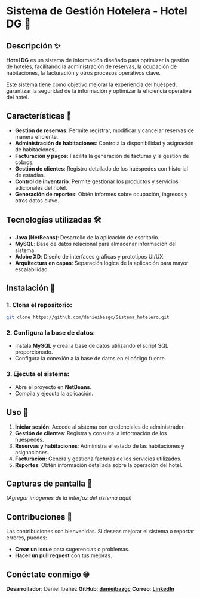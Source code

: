 # Sistema de Gestión Hotelera - Hotel DG 🏨

## Descripción ✨
**Hotel DG** es un sistema de información diseñado para optimizar la gestión de hoteles, facilitando la administración de reservas, la ocupación de habitaciones, la facturación y otros procesos operativos clave. 

Este sistema tiene como objetivo mejorar la experiencia del huésped, garantizar la seguridad de la información y optimizar la eficiencia operativa del hotel.

## Características 🚀
- **Gestión de reservas**: Permite registrar, modificar y cancelar reservas de manera eficiente.
- **Administración de habitaciones**: Controla la disponibilidad y asignación de habitaciones.
- **Facturación y pagos**: Facilita la generación de facturas y la gestión de cobros.
- **Gestión de clientes**: Registro detallado de los huéspedes con historial de estadías.
- **Control de inventario**: Permite gestionar los productos y servicios adicionales del hotel.
- **Generación de reportes**: Obtén informes sobre ocupación, ingresos y otros datos clave.

## Tecnologías utilizadas 🛠️
- **Java (NetBeans)**: Desarrollo de la aplicación de escritorio.
- **MySQL**: Base de datos relacional para almacenar información del sistema.
- **Adobe XD**: Diseño de interfaces gráficas y prototipos UI/UX.
- **Arquitectura en capas**: Separación lógica de la aplicación para mayor escalabilidad.

## Instalación 🔧
### 1. Clona el repositorio:
```bash
git clone https://github.com/danieibazgc/Sistema_hotelero.git
```

### 2. Configura la base de datos:
- Instala **MySQL** y crea la base de datos utilizando el script SQL proporcionado.
- Configura la conexión a la base de datos en el código fuente.

### 3. Ejecuta el sistema:
- Abre el proyecto en **NetBeans**.
- Compila y ejecuta la aplicación.

## Uso 📝
1. **Iniciar sesión**: Accede al sistema con credenciales de administrador.
2. **Gestión de clientes**: Registra y consulta la información de los huéspedes.
3. **Reservas y habitaciones**: Administra el estado de las habitaciones y asignaciones.
4. **Facturación**: Genera y gestiona facturas de los servicios utilizados.
5. **Reportes**: Obtén información detallada sobre la operación del hotel.

## Capturas de pantalla 📸
*(Agregar imágenes de la interfaz del sistema aquí)*

## Contribuciones 🤝
Las contribuciones son bienvenidas. Si deseas mejorar el sistema o reportar errores, puedes:
- **Crear un issue** para sugerencias o problemas.
- **Hacer un pull request** con tus mejoras.

## Conéctate conmigo 🌐
**Desarrollador**: Daniel Ibañez
**GitHub**: **[danieibazgc](https://github.com/danieibazgc)**
**Correo**: **[LinkedIn](https://www.linkedin.com/in/danieibazgc/)**
